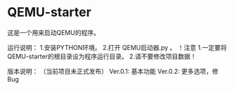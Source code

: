 # QEMU-starter
这是一个用来启动QEMU的程序。

运行说明：
1.安装PYTHON环境。
2.打开 QEMU启动器.py 。
！注意
1.一定要将QEMU-starter的根目录设为程序运行目录。
2.请不要修改项目数据！

版本说明：
（当前项目未正式发布）
Ver.0.1:
基本功能
Ver.0.2:
更多选项，修Bug

